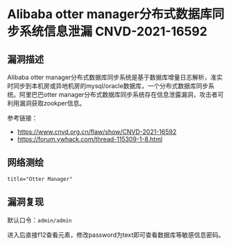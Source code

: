 # 

# Alibaba otter manager分布式数据库同步系统信息泄漏 CNVD-2021-16592

## 漏洞描述

Alibaba otter manager分布式数据库同步系统是基于数据库增量日志解析，准实时同步到本机房或异地机房的mysql/oracle数据库，一个分布式数据库同步系统。阿里巴巴otter manager分布式数据库同步系统存在信息泄露漏洞，攻击者可利用漏洞获取zookper信息。

参考链接：

* https://www.cnvd.org.cn/flaw/show/CNVD-2021-16592
* https://forum.ywhack.com/thread-115309-1-8.html

## 网络测绘

```
title="Otter Manager"
```

## 漏洞复现

默认口令：`admin/admin`

进入后直接f12查看元素，修改password为text即可查看数据库等敏感信息密码。
